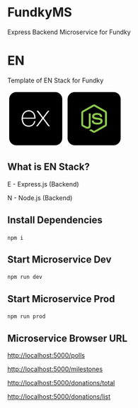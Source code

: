 # FundkyMS
Express Backend Microservice for Fundky

# EN
Template of EN Stack for Fundky

![express](https://raw.githubusercontent.com/VideoGameRoulette/PERN/main/readme/Express.png)
![node](https://raw.githubusercontent.com/VideoGameRoulette/PERN/main/readme/Node.png)

## What is EN Stack?
E - Express.js (Backend)

N - Node.js (Backend)

## Install Dependencies
`npm i`

## Start Microservice Dev
`npm run dev`

## Start Microservice Prod
`npm run prod`

## Microservice Browser URL
[http://localhost:5000/polls](http://localhost:5000/polls)

[http://localhost:5000/milestones](http://localhost:5000/milestones)

[http://localhost:5000/donations/total](http://localhost:5000/donations/total)

[http://localhost:5000/donations/list](http://localhost:5000/donations/list)
